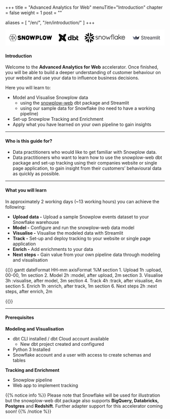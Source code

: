 +++
title = "Advanced Analytics for Web"
menuTitle="Introduction"
chapter = false
weight = 1
post = ""

aliases = [
    "/en/",
    "/en/introduction/"
]
+++

!['logo-banner'](images/logo_banner.png)

#### Introduction 

Welcome to the **Advanced Analytics for Web** accelerator. Once finished, you will be able to build a deeper understanding of customer behaviour on your website and use your data to influence business decisions.

Here you will learn to:

* Model and Visualise Snowplow data
  - using the [snowplow-web](https://hub.getdbt.com/snowplow/snowplow_web/latest/) dbt package and Streamlit
  - using our sample data for Snowflake (no need to have a working pipeline)
* Set-up Snowplow Tracking and Enrichment
* Apply what you have learned on your own pipeline to gain insights
***

#### Who is this guide for?
- Data practitioners who would like to get familiar with Snowplow data. 
- Data practitioners who want to learn how to use the snowplow-web dbt package and set-up tracking using their companies website or single page application, to gain insight from their customers’ behavioural data as quickly as possible.

***

#### What you will learn
In approximately 2 working days (~13 working hours) you can achieve the following:

- **Upload data -** Upload a sample Snowplow events dataset to your Snowflake warehouse
- **Model -** Configure and run the snowplow-web data model
- **Visualise -** Visualise the modeled data with Streamlit
- **Track -** Set-up and deploy tracking to your website or single page application
- **Enrich -** Add enrichments to your data
- **Next steps -** Gain value from your own pipeline data through modeling and visualisation


{{<mermaid>}}
gantt
        dateFormat  HH-mm
        axisFormat %M
        section 1. Upload
        1h          :upload, 00-00, 1m
        section 2. Model
        2h          :model, after upload, 2m
        section 3. Visualise
        3h          :visualise, after model, 3m
        section 4. Track
        4h          :track, after visualise, 4m
        section 5. Enrich
        1h          :enrich, after track, 1m
        section 6. Next steps
        2h          :next steps, after enrich, 2m

{{</mermaid >}}

***

#### Prerequisites

**Modeling and Visualisation**
- dbt CLI installed / dbt Cloud account available
  - New dbt project created and configured
- Python 3 Installed
- Snowflake account and a user with access to create schemas and tables

**Tracking and Enrichment**
- Snowplow pipeline
- Web app to implement tracking

{{% notice info %}}
Please note that Snowflake will be used for illustration but the snowplow-web dbt package also supports **BigQuery, Databricks, Postgres** and **Redshift**. Further adapter support for this accelerator coming soon!
{{% /notice %}}
